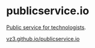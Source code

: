 # publicservice.io
[Public service for technologists](http://vz3.github.io/publicservice.io).

[vz3.github.io/publicservice.io](http://vz3.github.io/publicservice.io)
